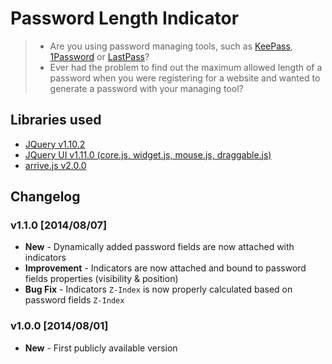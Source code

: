 Password Length Indicator
=========================

> - Are you using password managing tools, such as [KeePass][1], [1Password][2] or [LastPass][3]?
> - Ever had the problem to find out the maximum allowed length of a password when you were registering for a website and wanted to generate a password with your managing tool?

Libraries used
--------------
* [JQuery v1.10.2][4]
* [JQuery UI v1.11.0 (core.js, widget.js, mouse.js, draggable.js)][5]
* [arrive.js v2.0.0][6]

Changelog
---------

### v1.1.0 [2014/08/07]
* **New** - Dynamically added password fields are now attached with indicators
* **Improvement** - Indicators are now attached and bound to password fields properties (visibility & position)
* **Bug Fix** - Indicators ``Z-Index`` is now properly calculated based on password fields ``Z-Index``

### v1.0.0 [2014/08/01]
* **New** - First publicly available version

  [1]: http://keepass.info
  [2]: https://agilebits.com/onepassword
  [3]: https://lastpass.com/
  [4]: http://jquery.org
  [5]: http://jqueryui.com
  [6]: https://github.com/uzairfarooq/arrive
